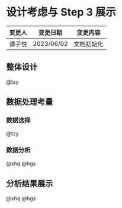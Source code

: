 # 设计考虑与 Step 3 展示

| 变更人 | 变更日期   | 变更内容   |
| ------ | ---------- | ---------- |
| 谭子悦 | 2023/06/02 | 文档初始化 |

## 整体设计

@tzy

## 数据处理考量

### 数据选择

@tzy

### 数据分析

@xhq @hgs

## 分析结果展示

@xhq @hgs
